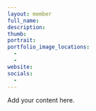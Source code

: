 ```yaml
---
layout: member
full_name: 
description: 
thumb: 
portrait: 
portfolio_image_locations:
  - 
  - 
website: 
socials: 
  - 
---
```

Add your content here.
